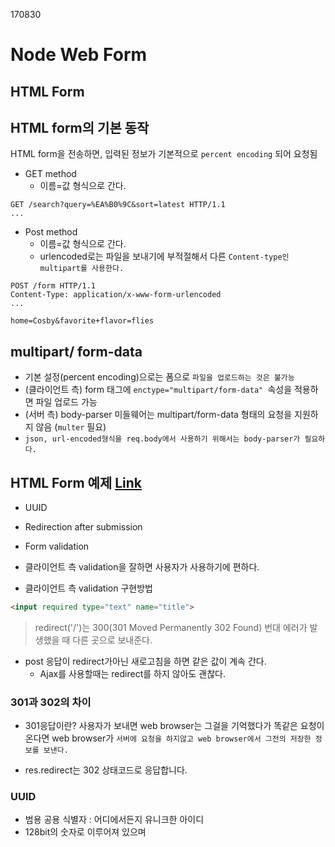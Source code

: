 170830

# Node Web Form

## HTML Form

## HTML form의 기본 동작

HTML form을 전송하면, 입력된 정보가 기본적으로 `percent encoding` 되어 요청됨

- GET method  
  - 이름=값 형식으로 간다.
```
GET /search?query=%EA%B0%9C&sort=latest HTTP/1.1
...
```


- Post method  
  - 이름=값 형식으로 간다.
  - urlencoded로는 파일을 보내기에 부적절해서 다른 `Content-type인 multipart를 사용한다.`

```
POST /form HTTP/1.1
Content-Type: application/x-www-form-urlencoded
...

home=Cosby&favorite+flavor=flies
```

## multipart/ form-data

- 기본 설정(percent encoding)으로는 폼으로 `파일을 업로드하는 것은 불가능`  
- (클라이언트 측) form 태그에 `enctype="multipart/form-data" `속성을 적용하면 파일 업로드 가능  
- (서버 측) body-parser 미들웨어는 multipart/form-data 형태의 요청을 지원하지 않음 (`multer` 필요)
 - `json, url-encoded형식을 req.body에서 사용하기 위해서는 body-parser가 필요하다.`


## HTML Form 예제 [Link](https://glitch.com/edit/#!/wpsn-form-example)

- UUID  
- Redirection after submission  
- Form validation  

- 클라이언트 측 validation을 잘하면 사용자가 사용하기에 편하다.
- 클라이언트 측 validation 구현방법

```html
<input required type="text" name="title">
```

> redirect('/')는 300(301 Moved Permanently
302 Found) 번대 에러가 발생했을 때 다른 곳으로 보내준다.

- post 응답이 redirect가아닌 새로고침을 하면 같은 값이 계속 간다.
  - Ajax를 사용할때는 redirect를 하지 않아도 괜찮다.

### 301과 302의 차이

- 301응답이란? 사용자가 보내면 web browser는 그걸을 기억했다가 똑같은 요청이 온다면 web browser가 `서버에 요청을 하지않고 web browser에서 그전의 저장한 정보를 보낸다.`

- res.redirect는 302 상태코드로 응답합니다.

### UUID

- 범용 공용 식별자 : 어디에서든지 유니크한 아이디
- 128bit의 숫자로 이루어져 있으며 